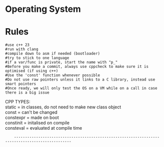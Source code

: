 # Operating System
# Rules
    #use c++ 23  
    #run with clang  
    #compile down to asm if needed (bootloader)  
    #try to stick to one language  
    #if a var/func is private, start the name with "p_"  
    #Before you make a commit, always use cppcheck to make sure it is optimised (if using c++)  
    #Use the 'const' function whenever possible  
    #Do not use raw pointers unless it links to a C library, instead use smart pointers  
    #Once ready, we will only test the OS on a VM while on a call in case there is a big issue  

 
CPP TYPES:  
    static = in classes, do not need to make new class object  
    const = can't be changed  
    constexpr = made on boot  
    constinit = initalised on compile  
    consteval = evaluated at compile time  


        ------------------------------------------------------------------------------------------------ 
